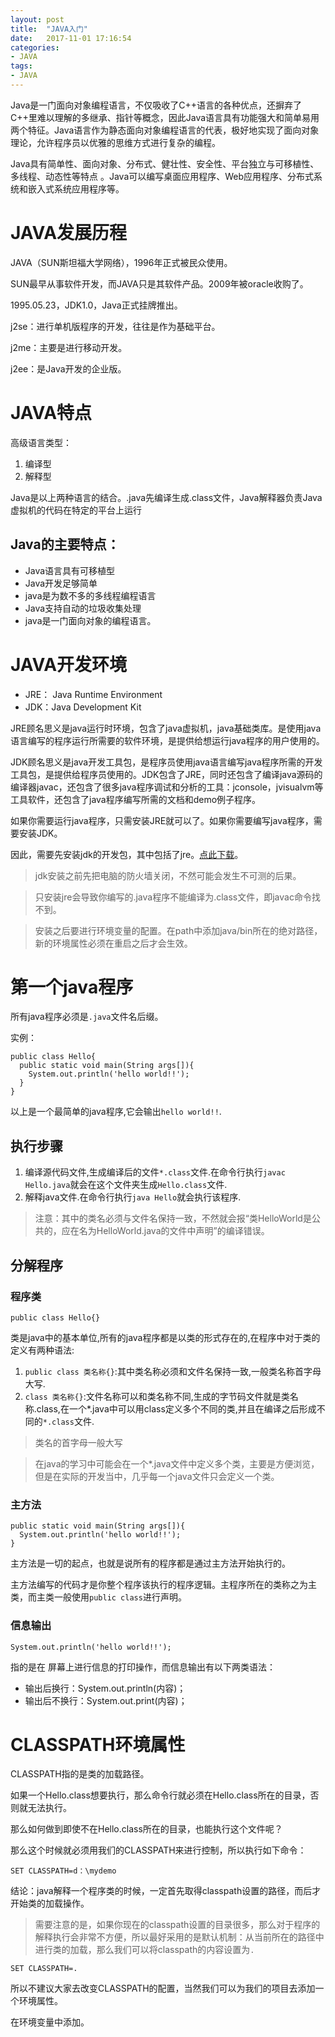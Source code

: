 ```yaml
---
layout: post
title:  "JAVA入门"
date:   2017-11-01 17:16:54
categories:
- JAVA
tags:
- JAVA
---
```





Java是一门面向对象编程语言，不仅吸收了C++语言的各种优点，还摒弃了C++里难以理解的多继承、指针等概念，因此Java语言具有功能强大和简单易用两个特征。Java语言作为静态面向对象编程语言的代表，极好地实现了面向对象理论，允许程序员以优雅的思维方式进行复杂的编程。

Java具有简单性、面向对象、分布式、健壮性、安全性、平台独立与可移植性、多线程、动态性等特点 。Java可以编写桌面应用程序、Web应用程序、分布式系统和嵌入式系统应用程序等。





# JAVA发展历程
JAVA（SUN斯坦福大学网络），1996年正式被民众使用。

SUN最早从事软件开发，而JAVA只是其软件产品。2009年被oracle收购了。

1995.05.23，JDK1.0，Java正式挂牌推出。

j2se：进行单机版程序的开发，往往是作为基础平台。

j2me：主要是进行移动开发。

j2ee：是Java开发的企业版。

# JAVA特点

高级语言类型：
1. 编译型
2. 解释型

Java是以上两种语言的结合。.java先编译生成.class文件，Java解释器负责Java虚拟机的代码在特定的平台上运行

## Java的主要特点：

- Java语言具有可移植型
- Java开发足够简单
- java是为数不多的多线程编程语言
- Java支持自动的垃圾收集处理
- java是一门面向对象的编程语言。

# JAVA开发环境

- JRE： Java Runtime Environment
- JDK：Java Development Kit

JRE顾名思义是java运行时环境，包含了java虚拟机，java基础类库。是使用java语言编写的程序运行所需要的软件环境，是提供给想运行java程序的用户使用的。

JDK顾名思义是java开发工具包，是程序员使用java语言编写java程序所需的开发工具包，是提供给程序员使用的。JDK包含了JRE，同时还包含了编译java源码的编译器javac，还包含了很多java程序调试和分析的工具：jconsole，jvisualvm等工具软件，还包含了java程序编写所需的文档和demo例子程序。

如果你需要运行java程序，只需安装JRE就可以了。如果你需要编写java程序，需要安装JDK。

因此，需要先安装jdk的开发包，其中包括了jre。[点此下载](https://www.java.com/zh_CN/download)。

> jdk安装之前先把电脑的防火墙关闭，不然可能会发生不可测的后果。

> 只安装jre会导致你编写的.java程序不能编译为.class文件，即javac命令找不到。

> 安装之后要进行环境变量的配置。在path中添加java/bin所在的绝对路径，新的环境属性必须在重启之后才会生效。

# 第一个java程序

所有java程序必须是`.java`文件名后缀。

实例：

```
public class Hello{
  public static void main(String args[]){
    System.out.println('hello world!!');
  }
}
```

以上是一个最简单的java程序,它会输出`hello world!!`.

## 执行步骤

1. 编译源代码文件,生成编译后的文件`*.class`文件.在命令行执行`javac Hello.java`就会在这个文件夹生成`Hello.class`文件.
2. 解释java文件.在命令行执行`java Hello`就会执行该程序.

> 注意：其中的类名必须与文件名保持一致，不然就会报“类HelloWorld是公共的，应在名为HelloWorld.java的文件中声明”的编译错误。

## 分解程序

### 程序类

```
public class Hello{}
```

类是java中的基本单位,所有的java程序都是以类的形式存在的,在程序中对于类的定义有两种语法:

1. `public class 类名称{}`:其中类名称必须和文件名保持一致,一般类名称首字母大写.
2. `class 类名称{}`:文件名称可以和类名称不同,生成的字节码文件就是类名称.class,在一个*.java中可以用class定义多个不同的类,并且在编译之后形成不同的`*.class`文件.

> 类名的首字母一般大写

> 在java的学习中可能会在一个*.java文件中定义多个类，主要是方便浏览，但是在实际的开发当中，几乎每一个java文件只会定义一个类。

### 主方法

```
public static void main(String args[]){
  System.out.println('hello world!!');
}
```

主方法是一切的起点，也就是说所有的程序都是通过主方法开始执行的。

主方法编写的代码才是你整个程序该执行的程序逻辑。主程序所在的类称之为主类，而主类一般使用`public class`进行声明。

### 信息输出

```
System.out.println('hello world!!');
```

指的是在 屏幕上进行信息的打印操作，而信息输出有以下两类语法：

- 输出后换行：System.out.println(内容)；
- 输出后不换行：System.out.print(内容)；

# CLASSPATH环境属性

CLASSPATH指的是类的加载路径。

如果一个Hello.class想要执行，那么命令行就必须在Hello.class所在的目录，否则就无法执行。

那么如何做到即使不在Hello.class所在的目录，也能执行这个文件呢？

那么这个时候就必须用我们的CLASSPATH来进行控制，所以执行如下命令：

```
SET CLASSPATH=d：\mydemo
```

结论：java解释一个程序类的时候，一定首先取得classpath设置的路径，而后才开始类的加载操作。

> 需要注意的是，如果你现在的classpath设置的目录很多，那么对于程序的解释执行会非常不方便，所以最好采用的是默认机制：从当前所在的路径中进行类的加载，那么我们可以将classpath的内容设置为`.`

```
SET CLASSPATH=.
```

所以不建议大家去改变CLASSPATH的配置，当然我们可以为我们的项目去添加一个环境属性。

在环境变量中添加。
